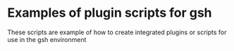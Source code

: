 # Examples of plugin scripts for gsh

These scripts are example of how to
create integrated plugins or scripts
for use in the gsh environment
